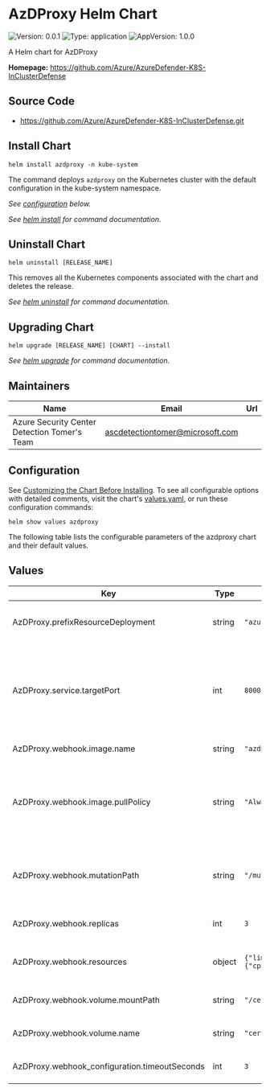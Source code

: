 # AzDProxy Helm Chart

![Version: 0.0.1](https://img.shields.io/badge/Version-0.0.1-informational?style=flat-square) ![Type: application](https://img.shields.io/badge/Type-application-informational?style=flat-square) ![AppVersion: 1.0.0](https://img.shields.io/badge/AppVersion-1.0.0-informational?style=flat-square) 

A Helm chart for AzDProxy

**Homepage:** <https://github.com/Azure/AzureDefender-K8S-InClusterDefense>

## Source Code

* <https://github.com/Azure/AzureDefender-K8S-InClusterDefense.git>

## Install Chart

```console
helm install azdproxy -n kube-system
```

The command deploys `azdproxy` on the Kubernetes cluster with the default configuration in the kube-system namespace.

_See [configuration](#configuration) below._

_See [helm install](https://helm.sh/docs/helm/helm_install/) for command documentation._

## Uninstall Chart

```console
helm uninstall [RELEASE_NAME]
```

This removes all the Kubernetes components associated with the chart and deletes the release.

_See [helm uninstall](https://helm.sh/docs/helm/helm_uninstall/) for command documentation._

## Upgrading Chart

```console
helm upgrade [RELEASE_NAME] [CHART] --install
```

_See [helm upgrade](https://helm.sh/docs/helm/helm_upgrade/) for command documentation._

## Maintainers

| Name | Email | Url |
| ---- | ------ | --- |
| Azure Security Center Detection Tomer's Team | ascdetectiontomer@microsoft.com |  |

## Configuration

See [Customizing the Chart Before Installing](https://helm.sh/docs/intro/using_helm/#customizing-the-chart-before-installing). To see all configurable options with detailed comments, visit the chart's [values.yaml](./values.yaml), or run these configuration commands:

```console
helm show values azdproxy
```

The following table lists the configurable parameters of the azdproxy chart and their default values.

## Values

| Key | Type | Default | Description |
|-----|------|---------|-------------|
| AzDProxy.prefixResourceDeployment | string | `"azure-defender-proxy"` | common prefix name for all resources. |
| AzDProxy.service.targetPort | int | `8000` | The port on which the service will send requests to, so the webhook be listening on. |
| AzDProxy.webhook.image.name | string | `"azdproxy-image"` | Official image. |
| AzDProxy.webhook.image.pullPolicy | string | `"Always"` | Default for always. in case that you want to use local registry, change to 'Never'. |
| AzDProxy.webhook.mutationPath | string | `"/mutate"` | The path that the webhook handler will be listening on. |
| AzDProxy.webhook.replicas | int | `3` | Amount of replicas of azdproxy. |
| AzDProxy.webhook.resources | object | `{"limits":{"cpu":"500m","memory":"128Mi"}}` | The resources of the webhook. |
| AzDProxy.webhook.volume.mountPath | string | `"/certs"` | The mount path of the volume. |
| AzDProxy.webhook.volume.name | string | `"cert"` | The name of the volume. |
| AzDProxy.webhook_configuration.timeoutSeconds | int | `3` | Webhook timeout in seconds |

<!-- markdownlint-enable MD013 MD034 -->
<!-- markdownlint-restore -->